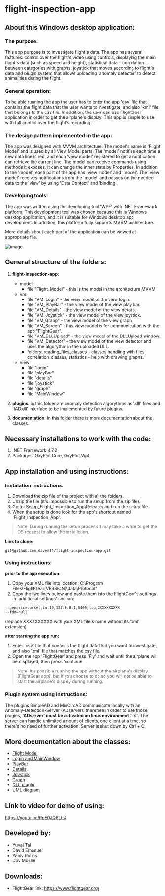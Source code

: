 # flight-inspection-app

## About this Windows desktop application:

### The purpose:
This app purpose is to investigate flight's data. The app has several features: control over the flight's video using controls, displaying the main flight's data (such as speed and height), statistical data – correlation between categories with graphs, joystick that moves according to flight's data and plugin system that allows uploading 'anomaly detector' to detect animalities during the flight.

### General operation:
To be able running the app the user has to enter the app 'csv' file that contains the flight data that the user wants to investigate, and also 'xml' file that belongs to the csv file. In addition, the user can use FlightGear application in order to get the airplane's display.
This app is simple to use with full control over the flight's recording.

### The design pattern implemented in the app:
The app was designed with MVVM architecture. The model's name is 'Flight Model' and is used by all View Model parts. The 'model' notifies each time a new data line is red, and each 'view model' registered to get a notification can retrieve the current line. The model can receive commands using methods it exposes. It can change the inner state by Properties.
In addition to the 'model', each part of the app has 'view model' and 'model'. The 'view model' receives notifications from the 'model' and passes on the needed data to the 'view' by using 'Data Context' and 'binding'.

### Developing tools:
The app was written using the developing tool 'WPF' with .NET Framework platform. This development tool was chosen because this is Windows desktop application, and it is suitable for Windows desktop app development. In addition, this platform fully supports MVVM architecture.

More details about each part of the application can be viewed at appropriate file.


![image](https://user-images.githubusercontent.com/72437425/114621880-ed595380-9cb5-11eb-8b42-54ebbc7d7511.png)


## General structure of the folders:
1. **flight-inspection-app**:
    - model:
      - file "Flight_Model" - this is the model in the architecture MVVM
    - vm:
      - file "VM_Login" -  the view model of the view login.
      - file "VM_PlayBar" - the view model of the view play bar.
      - file "VM_Details" - the view model of the view details.
      - file "VM_Joystick" - the view model of the view joystick.
      - file "VM_Grahp" - the view model of the view graph.
      - file "VM_Screen" - this view model is for communication with the app "FlightGear".
      - file "VM_DLLUpload" - the view model of the DLLUpload window.
      - file "VM_Detector" - the view model of the view detector and uses the algorythm in the uploaded DLL. 
      - folders: reading_files_classes - classes handling with files. correlation_classes, statistics - help with drawing graphs.
    - view:
      - file "login"
      - file "playBar"
      - file "details"
      - file "joystick"
      - file "graph"
      - file "MainWindow"
2. **plugins**:
in this folder are anomaly detection algorythms as '.dll' files and 'IAD.dll' interface to be implemented by future plugins.

4. **documentation**:
In this folder there is more documentation about the classes.


## Necessary installations to work with the code:
1. .NET Framework 4.7.2
2. Packages: OxyPlot.Core, OxyPlot.Wpf

## App installation and using instructions:

### Instalation instructions:
1. Download the zip file of the project with all the folders.
2. Unzip the file (it's impossible to run the setup from the zip file).
3. Go to: Setup_Flight_Inspection_App\Release\ and run the setup file.
4. When the setup is done look for the app's shortcut named 'Flight_Inspection_App'.
> Note: During running the setup process it may take a while to get the OS request to allow the installetion.

**Link to clone:**
```
git@github.com:davem14/flight-inspection-app.git
```

### Using instructions:
**prior to the app execution**:
1. Copy your XML file into location: C:\Program Files\FlightGear[VERSION]\data\Protocol\"
2. Copy the two lines below and paste them into the FlightGear's settings in 'additional settings' section:
```
--generic=socket,in,10,127.0.0.1,5400,tcp,XXXXXXXXXX
--fdm=null
```
(replace XXXXXXXXXX with your XML file's name without its 'xml' extension)

**after starting the app run:**
1. Enter 'csv' file that contains the flight data that you want to investigate, and also 'xml' file that matches the csv file.
2. Open the app 'FlightGear' and press 'Fly' and wait until the airplane will be displayed, then press 'continue'.
>Note: It's possible running the app without the airplane's display (FlightGear app), but if you choose to do so you will not be able to start the airplane's displey during running.

### Plugin system using instructions:
The plugins SimpleAD and MinCircAD communicate locally with an Anomaly-Detection-Server (ADserver). therefore in order to use those plugins, **'ADserver' must be activated on linux environment** first. The server can handle unlimited amount of clients, one client at a time, so there's no need of further activation. Server is shut down by Ctrl + C.

## More documentation about the classes:
- [Flight Model](documentation/Model.md)
- [Login and MainWindow](documentation/Login_and_MainWindow.md)
- [PlayBar](documentation/PlayBar.md)
- [Details](documentation/Details.md)
- [Joystick](documentation/Joystick.md)
- [Graph](documentation/Graph.md)
- [DLL plugin](documentation/Dll.md)
- [UML diagram](documentation/UML.png)

## Link to video for demo of using:
https://youtu.be/RpE0JQ6Lt-4

## Developed by:
* Yuval Tal
* David Emanuel
* Yaniv Rotics
* Dov Moshe

## Downloads:
* FlightGear
link: https://www.flightgear.org/
